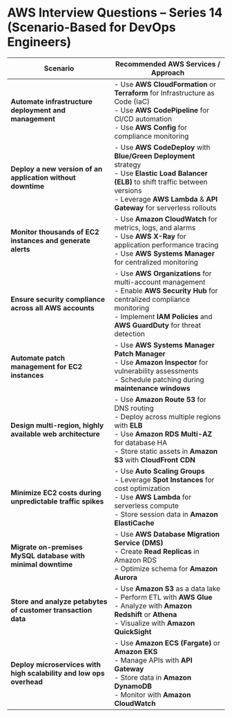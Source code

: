 
# AWS Interview Questions – Series 14 (Scenario-Based for DevOps Engineers)

| **Scenario** | **Recommended AWS Services / Approach** |
|--------------|------------------------------------------|
| **Automate infrastructure deployment and management** | - Use **AWS CloudFormation** or **Terraform** for Infrastructure as Code (IaC)<br>- Use **AWS CodePipeline** for CI/CD automation<br>- Use **AWS Config** for compliance monitoring |
| **Deploy a new version of an application without downtime** | - Use **AWS CodeDeploy** with **Blue/Green Deployment** strategy<br>- Use **Elastic Load Balancer (ELB)** to shift traffic between versions<br>- Leverage **AWS Lambda** & **API Gateway** for serverless rollouts |
| **Monitor thousands of EC2 instances and generate alerts** | - Use **Amazon CloudWatch** for metrics, logs, and alarms<br>- Use **AWS X-Ray** for application performance tracing<br>- Use **AWS Systems Manager** for centralized monitoring |
| **Ensure security compliance across all AWS accounts** | - Use **AWS Organizations** for multi-account management<br>- Enable **AWS Security Hub** for centralized compliance monitoring<br>- Implement **IAM Policies** and **AWS GuardDuty** for threat detection |
| **Automate patch management for EC2 instances** | - Use **AWS Systems Manager Patch Manager**<br>- Use **Amazon Inspector** for vulnerability assessments<br>- Schedule patching during **maintenance windows** |
| **Design multi-region, highly available web architecture** | - Use **Amazon Route 53** for DNS routing<br>- Deploy across multiple regions with **ELB**<br>- Use **Amazon RDS Multi-AZ** for database HA<br>- Store static assets in **Amazon S3** with **CloudFront CDN** |
| **Minimize EC2 costs during unpredictable traffic spikes** | - Use **Auto Scaling Groups**<br>- Leverage **Spot Instances** for cost optimization<br>- Use **AWS Lambda** for serverless compute<br>- Store session data in **Amazon ElastiCache** |
| **Migrate on-premises MySQL database with minimal downtime** | - Use **AWS Database Migration Service (DMS)**<br>- Create **Read Replicas** in Amazon RDS<br>- Optimize schema for **Amazon Aurora** |
| **Store and analyze petabytes of customer transaction data** | - Use **Amazon S3** as a data lake<br>- Perform ETL with **AWS Glue**<br>- Analyze with **Amazon Redshift** or **Athena**<br>- Visualize with **Amazon QuickSight** |
| **Deploy microservices with high scalability and low ops overhead** | - Use **Amazon ECS (Fargate)** or **Amazon EKS**<br>- Manage APIs with **API Gateway**<br>- Store data in **Amazon DynamoDB**<br>- Monitor with **Amazon CloudWatch** |
